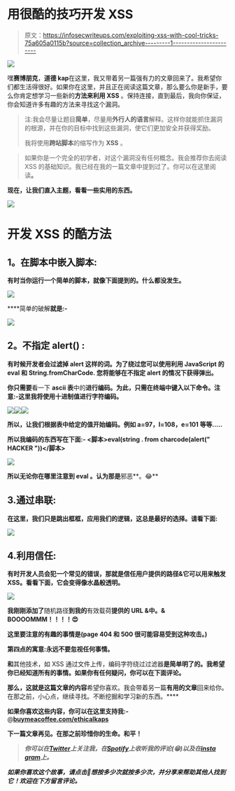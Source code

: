 # 用很酷的技巧开发 XSS

> 原文：<https://infosecwriteups.com/exploiting-xss-with-cool-tricks-75a605a0115b?source=collection_archive---------1----------------------->

![](img/6c6645194f8d970411db0e9b1f7853f8.png)

嘿**赛博朋克**，**道德 kap**在这里，我又带着另一篇强有力的文章回来了。我希望你们都生活得很好。如果你在这里，并且正在阅读这篇文章，那么要么你是新手，要么你肯定想学习一些新的**方法来利用 XSS** 。保持连接，直到最后，我向你保证，你会知道许多有趣的方法来寻找这个漏洞。

> 注:我会尽量让题目**简单**，尽量用**外行人的语言**解释。这样你就能抓住漏洞的根源，并在你的目标中找到这些漏洞，使它们更加安全并获得奖励。
> 
> 我将使用**跨站脚本**的缩写作为 **XSS** 。

> 如果你是一个完全的初学者，对这个漏洞没有任何概念。我会推荐你去阅读 XSS 的基础知识。我已经在我的一篇文章中提到过了。你可以在这里阅读[](/behind-the-scene-xss-6a7ff5559b54)**。**

**现在，让我们直入主题，看看一些实用的东西。**

**![](img/08a01fdb4e2c1f684ead66fd5b0db87a.png)**

# **开发 XSS 的酷方法**

## ****1。在脚本中嵌入脚本:****

**有时当你运行一个简单的脚本，就像下面提到的。什么都没发生。**

**![](img/1afaf6af126a53c72aed24188852fb07.png)**

****简单的破解**就是:-**

**![](img/484310f0128df8d499254179b7a0e07a.png)**

## ****2。不指定 alert() :****

**有时候开发者会过滤掉 **alert 这样的词。**为了绕过您可以使用利用 JavaScript 的 **eval** 和 **String.fromCharCode.** 您将能够在不指定 **alert** 的情况下获得弹出**。****

**你只需要**看一下 **ascii 表**中的**进行编码。为此，只需在终端中键入以下命令。注意:-这里我将使用十进制值进行字符编码。**

**![](img/8fd0bdf8cefa08472bd0858450c1c6e0.png)****![](img/9fc37fb20895e4c7911f92d2e73b501d.png)****![](img/32e440ef172e52df3be16979cf4a83b2.png)**

**所以，让我们根据表中给定的值开始编码。例如 **a=97，l=108，e=101** 等等…..**

**所以我编码的东西写在下面:-
**<脚本>eval(string . from charcode(alert(" HACKER "))</脚本>****

**![](img/febb71b6904597dd47881c8be804e5b8.png)**

**所以无论你在哪里注意到 **eval** 。认为那是**邪恶**。😂**

## **3.通过串联:**

**在这里，我们只是跳出框框，应用我们的逻辑，这总是最好的选择。请看下面:**

**![](img/14e512434cc5fdd35b407b148e62121c.png)**

## **4.利用信任:**

**有时开发人员会犯一个常见的错误，那就是信任用户提供的路径&它可以用来触发 XSS。看看下面，它会变得像水晶般透明。**

**![](img/b92ce9bdf217045e450962ab0c682a1e.png)**

**我刚刚添加了**随机路径**到我的**有效载荷**提供的 URL &中。& **BOOOOMMM！！！！**😍**

**这里要注意的有趣的事情是(page **404** 和 **500** 很可能容易受到这种攻击。)**

**第四点的寓意:永远不要忽视任何事情。**

**和**其他技术，如 XSS 通过文件上传，编码字符绕过过滤器**是简单明了的。我希望你已经知道所有的事情。如果你有任何疑问，你可以在下面评论。**

**那么，这就是这篇文章的内容**希望你喜欢。我会带着另一篇**有用的文章**回来给你。在那之前，小心点，继续寻找。不断挖掘和学习新的东西。****

**如果你喜欢这些内容，你可以在这里支持我:-**@**[**buymeacoffee.com/ethicalkaps**](http://buymeacoffee.com/ethicalkaps)**

**下一篇文章再见。在那之前珍惜你的生命。和平！**

> ***你可以在*[***Twitter***](https://twitter.com/EthicalKaps)*上关注我，在*[***Spotify***](https://open.spotify.com/show/49AHAyFgIy7E2NDjuGRaMm?si=lVPL_DBGRkGIC8DzfTXNbw)**上收听我的评论(😁)以及在*[***insta gram***](https://www.instagram.com/iam_kapilchoudhary/)*上。****

***如果你喜欢这个故事，请点击👏想按多少次就按多少次，并分享来帮助其他人找到它！欢迎在下方留言评论。***